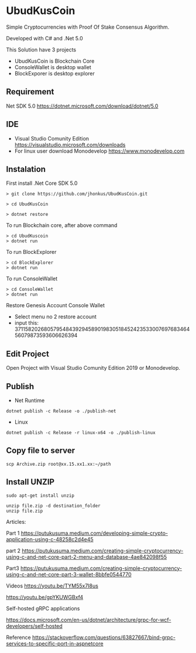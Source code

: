 # UbudKusCoin
Simple Cryptocurrencies with Proof Of Stake  Consensus Algorithm.

Developed with C# and .Net 5.0

This Solution have 3 projects

- UbudKusCoin  is Blockchain Core
- ConsoleWallet is desktop wallet
- BlockExporer is desktop explorer


## Requirement
Net SDK 5.0 https://dotnet.microsoft.com/download/dotnet/5.0

## IDE
- Visual Studio Comunity Edition https://visualstudio.microsoft.com/downloads
- For linux user download Monodevelop https://www.monodevelop.com

## Instalation

First install .Net Core SDK 5.0


```
> git clone https://github.com/jhonkus/UbudKusCoin.git

> cd UbudKusCoin

> dotnet restore

```

To run Blockchain core, after above command

```
> cd UbudKuscoin
> dotnet run

```

To run BlockExplorer

```
> cd BlockExplorer
> dotnet run

```

To run ConsoleWallet

```
> cd ConsoleWallet
> dotnet run

```

Restore Genesis Account Console Wallet

- Select menu no 2 restore account
- input this: 37115820268057954843929458901983051845242353300769768346456079873593606626394


## Edit Project

Open Project with Visual Studio Comunity Edition 2019 or Monodevelop.

## Publish

- Net Runtime

```
dotnet publish -c Release -o ./publish-net
```

- Linux

```
dotnet publish -c Release -r linux-x64 -o ./publish-linux
```

## Copy file to server
```
scp Archive.zip root@xx.15.xx1.xx:~/path
```

## Install UNZIP

```
sudo apt-get install unzip

unzip file.zip -d destination_folder
unzip file.zip
```

Articles:

Part 1
https://putukusuma.medium.com/developing-simple-crypto-application-using-c-48258c2d4e45

part 2
https://putukusuma.medium.com/creating-simple-cryptocurrency-using-c-and-net-core-part-2-menu-and-database-4ae842098f55

Part3
https://putukusuma.medium.com/creating-simple-cryptocurrency-using-c-and-net-core-part-3-wallet-8bbfe0544770


Videos
https://youtu.be/TYM55x7I8us

https://youtu.be/gpYKUWGBxf4





Self-hosted gRPC applications

https://docs.microsoft.com/en-us/dotnet/architecture/grpc-for-wcf-developers/self-hosted



Reference
https://stackoverflow.com/questions/63827667/bind-grpc-services-to-specific-port-in-aspnetcore
